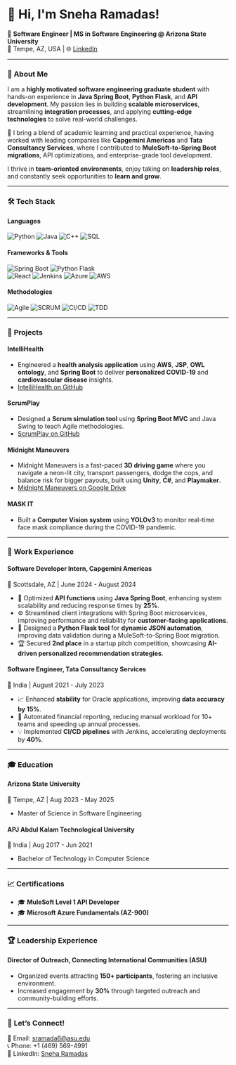 # 👋 **Hi, I'm Sneha Ramadas!**

🌟 **Software Engineer | MS in Software Engineering @ Arizona State University**  
📍 Tempe, AZ, USA | 🌐 [LinkedIn](https://www.linkedin.com/in/sneha-ramadas)

---

### 🌱 **About Me**
I am a **highly motivated software engineering graduate student** with hands-on experience in **Java Spring Boot**, **Python Flask**, and **API development**. My passion lies in building **scalable microservices**, streamlining **integration processes**, and applying **cutting-edge technologies** to solve real-world challenges.  

🔧 I bring a blend of academic learning and practical experience, having worked with leading companies like **Capgemini Americas** and **Tata Consultancy Services**, where I contributed to **MuleSoft-to-Spring Boot migrations**, API optimizations, and enterprise-grade tool development.

I thrive in **team-oriented environments**, enjoy taking on **leadership roles**, and constantly seek opportunities to **learn and grow**.

---

### 🛠️ **Tech Stack**
#### **Languages**
![Python](https://img.shields.io/badge/-Python-3776AB?logo=python&logoColor=white) ![Java](https://img.shields.io/badge/-Java-007396?logo=java&logoColor=white) ![C++](https://img.shields.io/badge/-C++-00599C?logo=cplusplus&logoColor=white)  ![SQL](https://img.shields.io/badge/-SQL-003B57?logo=postgresql&logoColor=white)

#### **Frameworks & Tools**
![Spring Boot](https://img.shields.io/badge/-Spring%20Boot-6DB33F?logo=springboot&logoColor=white)  ![Python Flask](https://img.shields.io/badge/-Flask-000000?logo=flask&logoColor=white)  
![React](https://img.shields.io/badge/-React-61DAFB?logo=react&logoColor=black)  ![Jenkins](https://img.shields.io/badge/-Jenkins-D24939?logo=jenkins&logoColor=white)  ![Azure](https://img.shields.io/badge/-Azure-0078D4?logo=microsoftazure&logoColor=white)  ![AWS](https://img.shields.io/badge/-AWS-232F3E?logo=amazonaws&logoColor=white)

#### **Methodologies**
![Agile](https://img.shields.io/badge/-Agile-29A3EF?logo=agile&logoColor=white)  ![SCRUM](https://img.shields.io/badge/-SCRUM-FF5C2C?logo=scrum&logoColor=white)  ![CI/CD](https://img.shields.io/badge/-CI/CD-2E8B57?logo=githubactions&logoColor=white)  ![TDD](https://img.shields.io/badge/-TDD-F05032?logo=testinglibrary&logoColor=white)  

---
### 🌟 **Projects**

#### **IntelliHealth**
- Engineered a **health analysis application** using **AWS**, **JSP**, **OWL ontology**, and **Spring Boot** to deliver **personalized COVID-19** and **cardiovascular disease** insights.
- [IntelliHealth on GitHub](https://github.com/sneharamadas/sneharamadas6/tree/intellihealth)

#### **ScrumPlay**
- Designed a **Scrum simulation tool** using **Spring Boot MVC** and Java Swing to teach Agile methodologies.
- [ScrumPlay on GitHub](https://github.com/sneharamadas/sneharamadas6/tree/scrumplay)
  
#### **Midnight Maneuvers**
- Midnight Maneuvers is a fast-paced **3D driving game** where you navigate a neon-lit city, transport passengers, dodge the cops, and balance risk for bigger payouts, built using **Unity**, **C#**, and **Playmaker**.
- [Midnight Maneuvers on Google Drive](https://drive.google.com/file/d/1hVot7QAT8x_zETJr_PcgH1upPf-rbaHE/view?usp=sharing)

#### **MASK IT**
- Built a **Computer Vision system** using **YOLOv3** to monitor real-time face mask compliance during the COVID-19 pandemic.
  
---
### 💼 **Work Experience**

#### **Software Developer Intern, Capgemini Americas**  
📍 Scottsdale, AZ | June 2024 - August 2024  
- 🚀 Optimized **API functions** using **Java Spring Boot**, enhancing system scalability and reducing response times by **25%**.  
- ⚙️ Streamlined client integrations with Spring Boot microservices, improving performance and reliability for **customer-facing applications**.  
- 🤖 Designed a **Python Flask tool** for **dynamic JSON automation**, improving data validation during a MuleSoft-to-Spring Boot migration.  
- 🏆 Secured **2nd place** in a startup pitch competition, showcasing **AI-driven personalized recommendation strategies**.

#### **Software Engineer, Tata Consultancy Services**  
📍 India | August 2021 - July 2023  
- 📈 Enhanced **stability** for Oracle applications, improving **data accuracy by 15%**.  
- 🔄 Automated financial reporting, reducing manual workload for 10+ teams and speeding up annual processes.  
- 💡 Implemented **CI/CD pipelines** with Jenkins, accelerating deployments by **40%**.

---

### 🎓 **Education**
#### **Arizona State University**  
📍 Tempe, AZ | Aug 2023 - May 2025  
- Master of Science in Software Engineering  

#### **APJ Abdul Kalam Technological University**  
📍 India | Aug 2017 - Jun 2021  
- Bachelor of Technology in Computer Science  

---

### 📈 **Certifications**
- 🎓 **MuleSoft Level 1 API Developer**  
- 🎓 **Microsoft Azure Fundamentals (AZ-900)**  

---

### 🏆 **Leadership Experience**
#### **Director of Outreach, Connecting International Communities (ASU)**  
- Organized events attracting **150+ participants**, fostering an inclusive environment.  
- Increased engagement by **30%** through targeted outreach and community-building efforts.

---

### 🔗 **Let’s Connect!**
📧 Email: [sramada6@asu.edu](mailto:sramada6@asu.edu)  
📞 Phone: +1 (469) 569-4991  
💼 LinkedIn: [Sneha Ramadas](https://www.linkedin.com/in/sneha-ramadas)  
